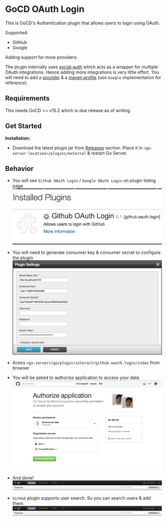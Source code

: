 # GoCD OAuth Login
This is GoCD's Authentication plugin that allows users to login using OAuth.

Supported:
* GitHub
* Google

Adding support for more providers:

The plugin internally uses [social-auth](https://github.com/3pillarlabs/socialauth) which acts as a wrapper for multiple OAuth integrations. Hence adding more integrations is very little effort. 
You will need to add a [provider](https://github.com/srinivasupadhya/gocd-oauth-login/blob/master/src/main/java/com/tw/go/plugin/provider/Provider.java) & a [maven profile](https://github.com/srinivasupadhya/gocd-oauth-login/blob/master/pom.xml#L65) (use `Google` implementation for reference).

## Requirements
This needs GoCD >= v15.2 which is due release as of writing.

## Get Started
**Installation:**
- Download the latest plugin jar from [Releases](https://github.com/srinivasupadhya/gocd-oauth-login/releases) section. Place it in `<go-server-location>/plugins/external` & restart Go Server.

## Behavior

- You will see `Github OAuth Login` / `Google OAuth Login` on plugin listing page
![Plugins listing page][1]

- You will need to generate consumer key & consumer secret to configure the plugin
![Configure plugin pop-up][2]

- Acess `<go-server>/go/plugin/interact/github.oauth.login/index` from browser

- You will be asked to authorize application to access your data
![GitHub authorize page][3]

- And done!
![Pipeline Dashboard][4]

- `GitHub` plugin supports user search. So you can search users & add them.
![Add User][4]

[1]: images/list-plugin.png  "List Plugin"
[2]: images/configure-plugin.png  "Configure Plugin"
[3]: images/github-login.png  "Authorize GitHub Login"
[4]: images/successful-login.png  "On Successful Login"
[4]: images/add-user.png  "Add User"
